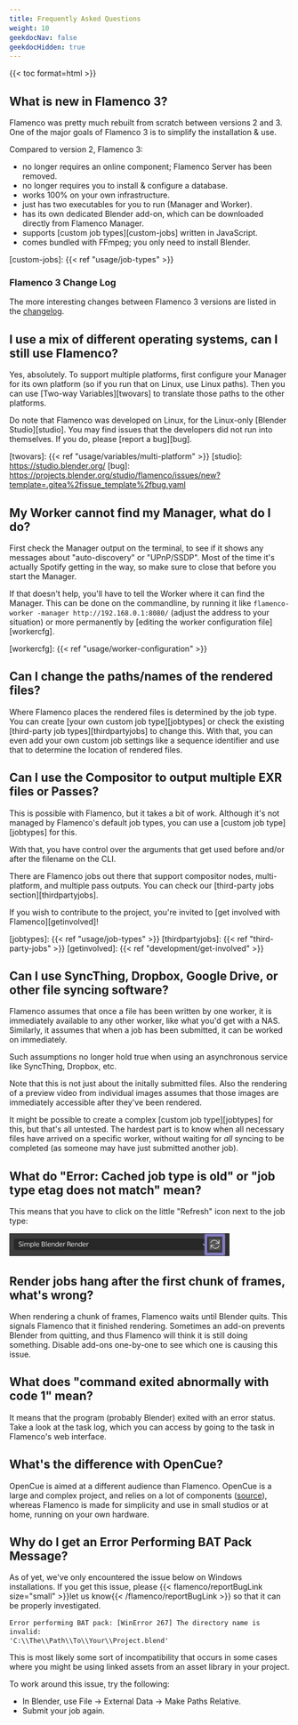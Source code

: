 ```yaml
---
title: Frequently Asked Questions
weight: 10
geekdocNav: false
geekdocHidden: true
---
```

{{< toc format=html >}}
## What is new in Flamenco 3?

Flamenco was pretty much rebuilt from scratch between versions 2 and 3. One of
the major goals of Flamenco 3 is to simplify the installation & use.

Compared to version 2, Flamenco 3:

- no longer requires an online component; Flamenco Server has been removed.
- no longer requires you to install & configure a database.
- works 100% on your own infrastructure.
- just has two executables for you to run (Manager and Worker).
- has its own dedicated Blender add-on, which can be downloaded directly from Flamenco Manager.
- supports [custom job types][custom-jobs] written in JavaScript.
- comes bundled with FFmpeg; you only need to install Blender.

[custom-jobs]: {{< ref "usage/job-types" >}}

### Flamenco 3 Change Log

The more interesting changes between Flamenco 3 versions are listed in the [changelog][changelog].

[changelog]: https://projects.blender.org/studio/flamenco/src/branch/main/CHANGELOG.md




## I use a mix of different operating systems, can I still use Flamenco?

Yes, absolutely. To support multiple platforms, first configure your Manager for
its own platform (so if you run that on Linux, use Linux paths). Then you can
use [Two-way Variables][twovars] to translate those paths to the other
platforms.

Do note that Flamenco was developed on Linux, for the Linux-only [Blender
Studio][studio]. You may find issues that the developers did not run into
themselves. If you do, please [report a bug][bug].

[twovars]: {{< ref "usage/variables/multi-platform" >}}
[studio]: https://studio.blender.org/
[bug]: https://projects.blender.org/studio/flamenco/issues/new?template=.gitea%2fissue_template%2fbug.yaml


## My Worker cannot find my Manager, what do I do?

First check the Manager output on the terminal, to see if it shows any messages
about "auto-discovery" or "UPnP/SSDP". Most of the time it's actually Spotify
getting in the way, so make sure to close that before you start the Manager.

If that doesn't help, you'll have to tell the Worker where it can find the
Manager. This can be done on the commandline, by running it like
`flamenco-worker -manager http://192.168.0.1:8080/` (adjust the address to your
situation) or more permanently by [editing the worker configuration
file][workercfg].

[workercfg]: {{< ref "usage/worker-configuration" >}}


## Can I change the paths/names of the rendered files?

Where Flamenco places the rendered files is determined by the job type. You can
create [your own custom job type][jobtypes] or check the existing
[third-party job types][thirdpartyjobs] to change this. With that, you can
even add your own custom job settings like a sequence identifier and use that to
determine the location of rendered files.


## Can I use the Compositor to output multiple EXR files or Passes?

This is possible with Flamenco, but it takes a bit of work. Although it's not
managed by Flamenco's default job types, you can use a [custom job type][jobtypes]
for this.

With that, you have control over the arguments that get used before and/or after
the filename on the CLI.

There are Flamenco jobs out there that support compositor nodes,
multi-platform, and multiple pass outputs. You can check our [third-party jobs
section][thirdpartyjobs].

If you wish to contribute to the project, you're invited to
[get involved with Flamenco][getinvolved]!

[jobtypes]: {{< ref "usage/job-types" >}}
[thirdpartyjobs]: {{< ref "third-party-jobs" >}}
[getinvolved]: {{< ref "development/get-involved" >}}


## Can I use SyncThing, Dropbox, Google Drive, or other file syncing software?

Flamenco assumes that once a file has been written by one worker, it is
immediately available to any other worker, like what you'd get with a NAS.
Similarly, it assumes that when a job has been submitted, it can be worked on
immediately.

Such assumptions no longer hold true when using an asynchronous service like
SyncThing, Dropbox, etc.

Note that this is not just about the initally submitted files. Also the
rendering of a preview video from individual images assumes that those images
are immediately accessible after they've been rendered.

It might be possible to create a complex [custom job type][jobtypes] for this,
but that's all untested. The hardest part is to know when all necessary files
have arrived on a specific worker, without waiting for *all* syncing to be
completed (as someone may have just submitted another job).

## What do "Error: Cached job type is old" or "job type etag does not match" mean?

This means that you have to click on the little "Refresh" icon next to the job type:

<img src="job-types-refresh.webp" width="396" height="41">


## Render jobs hang after the first chunk of frames, what's wrong?

When rendering a chunk of frames, Flamenco waits until Blender quits. This
signals Flamenco that it finished rendering. Sometimes an add-on prevents
Blender from quitting, and thus Flamenco will think it is still doing something.
Disable add-ons one-by-one to see which one is causing this issue.


## What does "command exited abnormally with code 1" mean?

It means that the program (probably Blender) exited with an error status. Take a
look at the task log, which you can access by going to the task in Flamenco's
web interface.


## ​What's the difference with OpenCue?

OpenCue is aimed at a different audience than Flamenco. OpenCue is a large and
complex project, and relies on a lot of components
([source](https://www.opencue.io/docs/getting-started/)), whereas Flamenco is
made for simplicity and use in small studios or at home, running on your own
hardware.

## Why do I get an Error Performing BAT Pack Message?

As of yet, we've only encountered the issue below on Windows installations. If
you get this issue, please {{< flamenco/reportBugLink size="small" >}}let us
know{{< /flamenco/reportBugLink >}} so that it can be properly investigated.

```
Error performing BAT pack: [WinError 267] The directory name is invalid:
'C:\\The\\Path\\To\\Your\\Project.blend'
```

This is most likely some sort of incompatibility that occurs in some cases where
you might be using linked assets from an asset library in your project.

To work around this issue, try the following:

 * In Blender, use File → External Data → Make Paths Relative.
 * Submit your job again.
